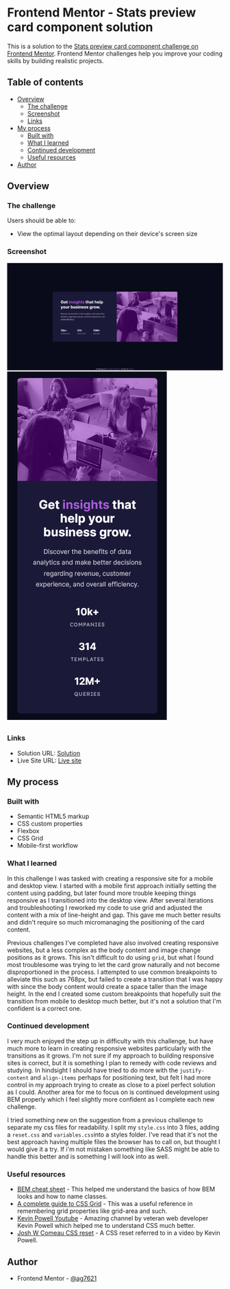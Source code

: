 # Frontend Mentor - Stats preview card component solution

This is a solution to the [Stats preview card component challenge on Frontend Mentor](https://www.frontendmentor.io/challenges/stats-preview-card-component-8JqbgoU62). Frontend Mentor challenges help you improve your coding skills by building realistic projects. 

## Table of contents

- [Overview](#overview)
  - [The challenge](#the-challenge)
  - [Screenshot](#screenshot)
  - [Links](#links)
- [My process](#my-process)
  - [Built with](#built-with)
  - [What I learned](#what-i-learned)
  - [Continued development](#continued-development)
  - [Useful resources](#useful-resources)
- [Author](#author)

## Overview

### The challenge

Users should be able to:

- View the optimal layout depending on their device's screen size

### Screenshot

![Desktop preview image for Profile card component challenge](/images/desktop-preview.png "Desktop preview")
![Mobile preview image for Profile card component challenge](/images/mobile-preview.png "Mobile preview")

### Links

- Solution URL: [Solution](https://github.com/ag7621/fem-stats-preview-card)
- Live Site URL: [Live site](https://ag7621.github.io/fem-stats-preview-card/)

## My process

### Built with

- Semantic HTML5 markup
- CSS custom properties
- Flexbox
- CSS Grid
- Mobile-first workflow

### What I learned

In this challenge I was tasked with creating a responsive site for a mobile and desktop view. I started with a mobile first approach initially setting the content using padding, but later found more trouble keeping things responsive as I transitioned into the desktop view. After several iterations and troubleshooting I reworked my code to use grid and adjusted the content with a mix of line-height and gap. This gave me much better results and didn't require so much micromanaging the positioning of the card content.

Previous challenges I've completed have also involved creating responsive websites, but a less complex as the body content and image change positions as it grows. This isn't difficult to do using `grid`, but what I found most troublesome was trying to let the card grow naturally and not become disproportioned in the process. I attempted to use common breakpoints to alleviate this such as 768px, but failed to create a transition that I was happy with since the body content would create a space taller than the image height. In the end I created some custom breakpoints that hopefully suit the transition from mobile to desktop much better, but it's not a solution that I'm confident is a correct one.

### Continued development

I very much enjoyed the step up in difficulty with this challenge, but have much more to learn in creating responsive websites particularly with the transitions as it grows. I'm not sure if my approach to building responsive sites is correct, but it is something I plan to remedy with code reviews and studying. In hindsight I should have tried to do more with the `justify-content` and `align-items` perhaps for positioning text, but felt I had more control in my approach trying to create as close to a pixel perfect solution as I could. Another area for me to focus on is continued development using BEM properly which I feel slightly more confident as I complete each new challenge.

I tried something new on the suggestion from a previous challenge to separate my css files for readability. I split my `style.css` into 3 files, adding a `reset.css` and `variables.css`into a styles folder. I've read that it's not the best approach having multiple files the browser has to call on, but thought I would give it a try. If i'm not mistaken something like SASS might be able to handle this better and is something I will look into as well.

### Useful resources

- [BEM cheat sheet](https://9elements.com/bem-cheat-sheet/) - This helped me understand the basics of how BEM looks and how to name classes.
- [A complete guide to CSS Grid](https://css-tricks.com/snippets/css/complete-guide-grid/) - This was a useful reference in remembering grid properties like grid-area and such.
- [Kevin Powell Youtube](https://www.youtube.com/@KevinPowell) - Amazing channel by veteran web developer Kevin Powell which helped me to understand CSS much better.
- [Josh W Comeau CSS reset](https://www.joshwcomeau.com/css/custom-css-reset/) - A CSS reset referred to in a video by Kevin Powell.

## Author

- Frontend Mentor - [@ag7621](https://www.frontendmentor.io/profile/ag7621)
